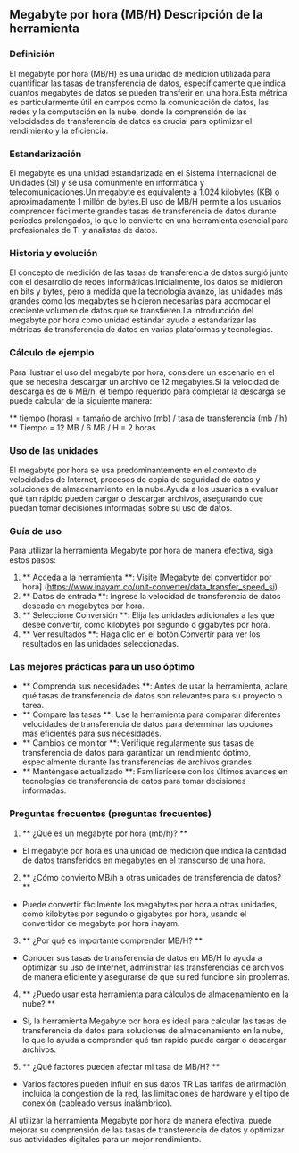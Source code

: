 ## Megabyte por hora (MB/H) Descripción de la herramienta

### Definición
El megabyte por hora (MB/H) es una unidad de medición utilizada para cuantificar las tasas de transferencia de datos, específicamente que indica cuántos megabytes de datos se pueden transferir en una hora.Esta métrica es particularmente útil en campos como la comunicación de datos, las redes y la computación en la nube, donde la comprensión de las velocidades de transferencia de datos es crucial para optimizar el rendimiento y la eficiencia.

### Estandarización
El megabyte es una unidad estandarizada en el Sistema Internacional de Unidades (SI) y se usa comúnmente en informática y telecomunicaciones.Un megabyte es equivalente a 1.024 kilobytes (KB) o aproximadamente 1 millón de bytes.El uso de MB/H permite a los usuarios comprender fácilmente grandes tasas de transferencia de datos durante períodos prolongados, lo que lo convierte en una herramienta esencial para profesionales de TI y analistas de datos.

### Historia y evolución
El concepto de medición de las tasas de transferencia de datos surgió junto con el desarrollo de redes informáticas.Inicialmente, los datos se midieron en bits y bytes, pero a medida que la tecnología avanzó, las unidades más grandes como los megabytes se hicieron necesarias para acomodar el creciente volumen de datos que se transfieren.La introducción del megabyte por hora como unidad estándar ayudó a estandarizar las métricas de transferencia de datos en varias plataformas y tecnologías.

### Cálculo de ejemplo
Para ilustrar el uso del megabyte por hora, considere un escenario en el que se necesita descargar un archivo de 12 megabytes.Si la velocidad de descarga es de 6 MB/h, el tiempo requerido para completar la descarga se puede calcular de la siguiente manera:

** tiempo (horas) = ​​tamaño de archivo (mb) / tasa de transferencia (mb / h) **
Tiempo = 12 MB / 6 MB / H = 2 horas

### Uso de las unidades
El megabyte por hora se usa predominantemente en el contexto de velocidades de Internet, procesos de copia de seguridad de datos y soluciones de almacenamiento en la nube.Ayuda a los usuarios a evaluar qué tan rápido pueden cargar o descargar archivos, asegurando que puedan tomar decisiones informadas sobre su uso de datos.

### Guía de uso
Para utilizar la herramienta Megabyte por hora de manera efectiva, siga estos pasos:
1. ** Acceda a la herramienta **: Visite [Megabyte del convertidor por hora] (https://www.inayam.co/unit-converter/data_transfer_speed_si).
2. ** Datos de entrada **: Ingrese la velocidad de transferencia de datos deseada en megabytes por hora.
3. ** Seleccione Conversión **: Elija las unidades adicionales a las que desee convertir, como kilobytes por segundo o gigabytes por hora.
4. ** Ver resultados **: Haga clic en el botón Convertir para ver los resultados en las unidades seleccionadas.

### Las mejores prácticas para un uso óptimo
- ** Comprenda sus necesidades **: Antes de usar la herramienta, aclare qué tasas de transferencia de datos son relevantes para su proyecto o tarea.
- ** Compare las tasas **: Use la herramienta para comparar diferentes velocidades de transferencia de datos para determinar las opciones más eficientes para sus necesidades.
- ** Cambios de monitor **: Verifique regularmente sus tasas de transferencia de datos para garantizar un rendimiento óptimo, especialmente durante las transferencias de archivos grandes.
- ** Manténgase actualizado **: Familiarícese con los últimos avances en tecnologías de transferencia de datos para tomar decisiones informadas.

### Preguntas frecuentes (preguntas frecuentes)

1. ** ¿Qué es un megabyte por hora (mb/h)? **
- El megabyte por hora es una unidad de medición que indica la cantidad de datos transferidos en megabytes en el transcurso de una hora.

2. ** ¿Cómo convierto MB/h a otras unidades de transferencia de datos? **
- Puede convertir fácilmente los megabytes por hora a otras unidades, como kilobytes por segundo o gigabytes por hora, usando el convertidor de megabyte por hora inayam.

3. ** ¿Por qué es importante comprender MB/H? **
- Conocer sus tasas de transferencia de datos en MB/H lo ayuda a optimizar su uso de Internet, administrar las transferencias de archivos de manera eficiente y asegurarse de que su red funcione sin problemas.

4. ** ¿Puedo usar esta herramienta para cálculos de almacenamiento en la nube? **
- Sí, la herramienta Megabyte por hora es ideal para calcular las tasas de transferencia de datos para soluciones de almacenamiento en la nube, lo que lo ayuda a comprender qué tan rápido puede cargar o descargar archivos.

5. ** ¿Qué factores pueden afectar mi tasa de MB/H? **
- Varios factores pueden influir en sus datos TR Las tarifas de afirmación, incluida la congestión de la red, las limitaciones de hardware y el tipo de conexión (cableado versus inalámbrico).

Al utilizar la herramienta Megabyte por hora de manera efectiva, puede mejorar su comprensión de las tasas de transferencia de datos y optimizar sus actividades digitales para un mejor rendimiento.